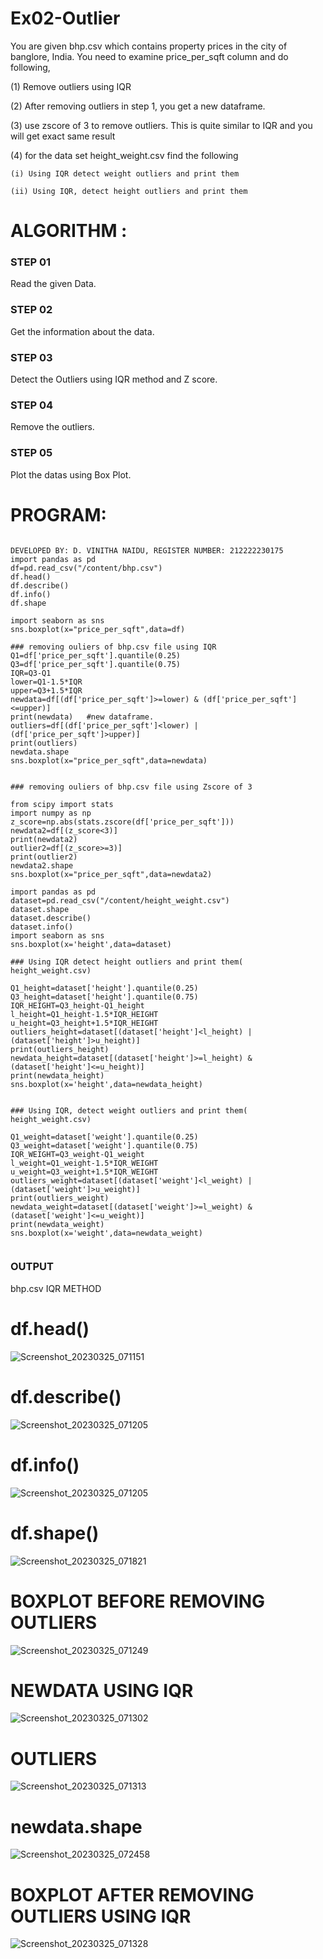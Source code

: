 # Ex02-Outlier

You are given bhp.csv which contains property prices in the city of banglore, India. You need to examine price_per_sqft column and do following,

(1) Remove outliers using IQR 

(2) After removing outliers in step 1, you get a new dataframe.

(3) use zscore of 3 to remove outliers. This is quite similar to IQR and you will get exact same result

(4) for the data set height_weight.csv find the following
    
    (i) Using IQR detect weight outliers and print them

    (ii) Using IQR, detect height outliers and print them
   
 # ALGORITHM :
 
 ### STEP 01
 
 Read the given Data.

### STEP 02

Get the information about the data.

### STEP 03

Detect the Outliers using IQR method and Z score.

### STEP 04

Remove the outliers.

### STEP 05

Plot the datas using Box Plot.

# PROGRAM:

```

DEVELOPED BY: D. VINITHA NAIDU, REGISTER NUMBER: 212222230175
import pandas as pd
df=pd.read_csv("/content/bhp.csv")
df.head()
df.describe()
df.info()
df.shape

import seaborn as sns
sns.boxplot(x="price_per_sqft",data=df)

### removing ouliers of bhp.csv file using IQR
Q1=df['price_per_sqft'].quantile(0.25)
Q3=df['price_per_sqft'].quantile(0.75)
IQR=Q3-Q1
lower=Q1-1.5*IQR
upper=Q3+1.5*IQR
newdata=df[(df['price_per_sqft']>=lower) & (df['price_per_sqft']<=upper)] 
print(newdata)   #new dataframe.
outliers=df[(df['price_per_sqft']<lower) | (df['price_per_sqft']>upper)]
print(outliers)
newdata.shape
sns.boxplot(x="price_per_sqft",data=newdata)


### removing ouliers of bhp.csv file using Zscore of 3

from scipy import stats
import numpy as np
z_score=np.abs(stats.zscore(df['price_per_sqft']))
newdata2=df[(z_score<3)]
print(newdata2)
outlier2=df[(z_score>=3)]
print(outlier2)
newdata2.shape
sns.boxplot(x="price_per_sqft",data=newdata2)

import pandas as pd
dataset=pd.read_csv("/content/height_weight.csv")
dataset.shape
dataset.describe()
dataset.info()
import seaborn as sns
sns.boxplot(x='height',data=dataset)

### Using IQR detect height outliers and print them( height_weight.csv)

Q1_height=dataset['height'].quantile(0.25)
Q3_height=dataset['height'].quantile(0.75)
IQR_HEIGHT=Q3_height-Q1_height
l_height=Q1_height-1.5*IQR_HEIGHT
u_height=Q3_height+1.5*IQR_HEIGHT
outliers_height=dataset[(dataset['height']<l_height) | (dataset['height']>u_height)]
print(outliers_height)
newdata_height=dataset[(dataset['height']>=l_height) & (dataset['height']<=u_height)]
print(newdata_height)
sns.boxplot(x='height',data=newdata_height)


### Using IQR, detect weight outliers and print them( height_weight.csv)

Q1_weight=dataset['weight'].quantile(0.25)
Q3_weight=dataset['weight'].quantile(0.75)
IQR_WEIGHT=Q3_weight-Q1_weight
l_weight=Q1_weight-1.5*IQR_WEIGHT
u_weight=Q3_weight+1.5*IQR_WEIGHT
outliers_weight=dataset[(dataset['weight']<l_weight) | (dataset['weight']>u_weight)]
print(outliers_weight)
newdata_weight=dataset[(dataset['weight']>=l_weight) & (dataset['weight']<=u_weight)]
print(newdata_weight)
sns.boxplot(x='weight',data=newdata_weight)
 
 ```
 
 
### OUTPUT

bhp.csv IQR METHOD

# df.head()
![Screenshot_20230325_071151](https://user-images.githubusercontent.com/121166004/227720988-a91fe1d9-62fd-4c15-a4d8-add5dcd035f4.png)

# df.describe()
![Screenshot_20230325_071205](https://user-images.githubusercontent.com/121166004/227721034-8a6bca8d-0eaa-48d0-b87c-ed320b17f247.png)

# df.info()
![Screenshot_20230325_071205](https://user-images.githubusercontent.com/121166004/227721100-3bc5f656-36b7-4716-b2a9-ed812473b403.png)

# df.shape()
![Screenshot_20230325_071821](https://user-images.githubusercontent.com/121166004/227721166-1cb8fb19-25bf-4c4b-a5d3-b09e6d65de94.png)

# BOXPLOT BEFORE REMOVING OUTLIERS
![Screenshot_20230325_071249](https://user-images.githubusercontent.com/121166004/227721205-12d39159-80d1-4446-be28-bbf20a4b20fb.png)

# NEWDATA USING IQR
![Screenshot_20230325_071302](https://user-images.githubusercontent.com/121166004/227721295-8b1267fa-a6f0-408f-b4bc-68bd3b9ccbdf.png)

# OUTLIERS
![Screenshot_20230325_071313](https://user-images.githubusercontent.com/121166004/227721386-78925cfa-be94-4d65-937b-97a79bb2a549.png)

# newdata.shape
![Screenshot_20230325_072458](https://user-images.githubusercontent.com/121166004/227721469-866bc5de-855d-4a8d-84f4-e4b3308dc8e3.png)

# BOXPLOT AFTER REMOVING OUTLIERS USING IQR
![Screenshot_20230325_071328](https://user-images.githubusercontent.com/121166004/227721534-b62f0359-5faa-4fbc-acd2-29fd71a9d960.png)

# 





    
